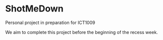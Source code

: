 # ShotMeDown
Personal project in preparation for ICT1009


We aim to complete this project before the beginning of the recess week.
